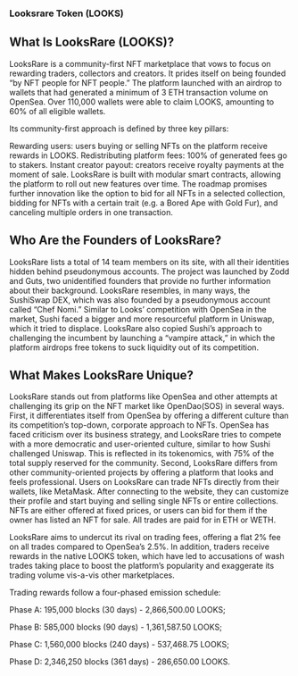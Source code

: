 ﻿
















### Looksrare Token (LOOKS)
## What Is LooksRare (LOOKS)?
LooksRare is a community-first NFT marketplace that vows to focus on rewarding traders, collectors and creators. It prides itself on being founded “by NFT people for NFT people.” The platform launched with an airdrop to wallets that had generated a minimum of 3 ETH transaction volume on OpenSea. Over 110,000 wallets were able to claim LOOKS, amounting to 60% of all eligible wallets.

Its community-first approach is defined by three key pillars:

Rewarding users: users buying or selling NFTs on the platform receive rewards in LOOKS.
Redistributing platform fees: 100% of generated fees go to stakers.
Instant creator payout: creators receive royalty payments at the moment of sale.
LooksRare is built with modular smart contracts, allowing the platform to roll out new features over time. The roadmap promises further innovation like the option to bid for all NFTs in a selected collection, bidding for NFTs with a certain trait (e.g. a Bored Ape with Gold Fur), and canceling multiple orders in one transaction.

## Who Are the Founders of LooksRare?
LooksRare lists a total of 14 team members on its site, with all their identities hidden behind pseudonymous accounts. The project was launched by Zodd and Guts, two unidentified founders that provide no further information about their background.
LooksRare resembles, in many ways, the SushiSwap DEX, which was also founded by a pseudonymous account called “Chef Nomi.” Similar to Looks’ competition with OpenSea in the market, Sushi faced a bigger and more resourceful platform in Uniswap, which it tried to displace. LooksRare also copied Sushi’s approach to challenging the incumbent by launching a “vampire attack,” in which the platform airdrops free tokens to suck liquidity out of its competition.

## What Makes LooksRare Unique?
LooksRare stands out from platforms like OpenSea and other attempts at challenging its grip on the NFT market like OpenDao(SOS) in several ways.
First, it differentiates itself from OpenSea by offering a different culture than its competition’s top-down, corporate approach to NFTs. OpenSea has faced criticism over its business strategy, and LooksRare tries to compete with a more democratic and user-oriented culture, similar to how Sushi challenged Uniswap. This is reflected in its tokenomics, with 75% of the total supply reserved for the community.
Second, LooksRare differs from other community-oriented projects by offering a platform that looks and feels professional. Users on LooksRare can trade NFTs directly from their wallets, like MetaMask. After connecting to the website, they can customize their profile and start buying and selling single NFTs or entire collections. NFTs are either offered at fixed prices, or users can bid for them if the owner has listed an NFT for sale. All trades are paid for in ETH or WETH.

LooksRare aims to undercut its rival on trading fees, offering a flat 2% fee on all trades compared to OpenSea’s 2.5%. In addition, traders receive rewards in the native LOOKS token, which have led to accusations of wash trades taking place to boost the platform’s popularity and exaggerate its trading volume vis-a-vis other marketplaces.

Trading rewards follow a four-phased emission schedule:

Phase A: 195,000 blocks (30 days) - 2,866,500.00 LOOKS;

Phase B: 585,000 blocks (90 days) - 1,361,587.50 LOOKS;

Phase C: 1,560,000 blocks (240 days) - 537,468.75 LOOKS;

Phase D: 2,346,250 blocks (361 days) - 286,650.00 LOOKS.


